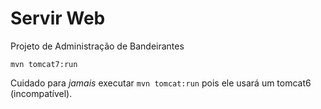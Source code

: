 # Servir Web

Projeto de Administração de Bandeirantes
```
mvn tomcat7:run
```

Cuidado para *jamais* executar `mvn tomcat:run` pois ele usará um tomcat6 (incompatível).
